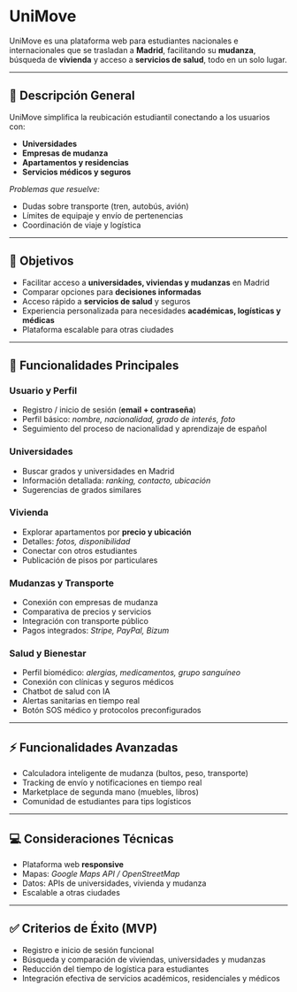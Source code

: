 # UniMove

UniMove es una plataforma web para estudiantes nacionales e internacionales que se trasladan a **Madrid**, facilitando su **mudanza**, búsqueda de **vivienda** y acceso a **servicios de salud**, todo en un solo lugar.

---

## 📌 Descripción General

UniMove simplifica la reubicación estudiantil conectando a los usuarios con:  
- **Universidades**  
- **Empresas de mudanza**  
- **Apartamentos y residencias**  
- **Servicios médicos y seguros**

*Problemas que resuelve:*  
- Dudas sobre transporte (tren, autobús, avión)  
- Límites de equipaje y envío de pertenencias  
- Coordinación de viaje y logística  

---

## 🎯 Objetivos

- Facilitar acceso a **universidades, viviendas y mudanzas** en Madrid  
- Comparar opciones para **decisiones informadas**  
- Acceso rápido a **servicios de salud** y seguros  
- Experiencia personalizada para necesidades **académicas, logísticas y médicas**  
- Plataforma escalable para otras ciudades  

---

## 📝 Funcionalidades Principales

### Usuario y Perfil
- Registro / inicio de sesión (**email + contraseña**)  
- Perfil básico: *nombre, nacionalidad, grado de interés, foto*  
- Seguimiento del proceso de nacionalidad y aprendizaje de español  

### Universidades
- Buscar grados y universidades en Madrid  
- Información detallada: *ranking, contacto, ubicación*  
- Sugerencias de grados similares  

### Vivienda
- Explorar apartamentos por **precio y ubicación**  
- Detalles: *fotos, disponibilidad*  
- Conectar con otros estudiantes  
- Publicación de pisos por particulares  

### Mudanzas y Transporte
- Conexión con empresas de mudanza  
- Comparativa de precios y servicios  
- Integración con transporte público  
- Pagos integrados: *Stripe, PayPal, Bizum*  

### Salud y Bienestar
- Perfil biomédico: *alergias, medicamentos, grupo sanguíneo*  
- Conexión con clínicas y seguros médicos  
- Chatbot de salud con IA  
- Alertas sanitarias en tiempo real  
- Botón SOS médico y protocolos preconfigurados  

---

## ⚡ Funcionalidades Avanzadas

- Calculadora inteligente de mudanza (bultos, peso, transporte)  
- Tracking de envío y notificaciones en tiempo real  
- Marketplace de segunda mano (muebles, libros)  
- Comunidad de estudiantes para tips logísticos  

---

## 💻 Consideraciones Técnicas

- Plataforma web **responsive**  
- Mapas: *Google Maps API / OpenStreetMap*  
- Datos: APIs de universidades, vivienda y mudanza  
- Escalable a otras ciudades  

---

## ✅ Criterios de Éxito (MVP)

- Registro e inicio de sesión funcional  
- Búsqueda y comparación de viviendas, universidades y mudanzas  
- Reducción del tiempo de logística para estudiantes  
- Integración efectiva de servicios académicos, residenciales y médicos  